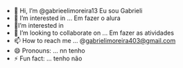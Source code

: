 - 👋 Hi, I’m @gabrieelimoreira13 Eu sou Gabrieli
- 👀 I’m interested in ... Em fazer o alura 
- 🌱I’m interested in 
- 💞️ I’m looking to collaborate on ... Em fazer as atividades  
- 📫 How to reach me ... @gabrielimoreira403@gmail.com
- 😄 Pronouns: ... nn tenho
- ⚡ Fun fact: ... tenho não

<!---
gabrieelimoreira13/gabrieelimoreira13 is a ✨ special ✨ repository because its `README.md` (this file) appears on your GitHub profile.
You can click the Preview link to take a look at your changes.
--->
